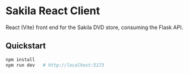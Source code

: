 # Sakila React Client

React (Vite) front end for the Sakila DVD store, consuming the Flask API.

## Quickstart
```bash
npm install
npm run dev   # http://localhost:5173
```
